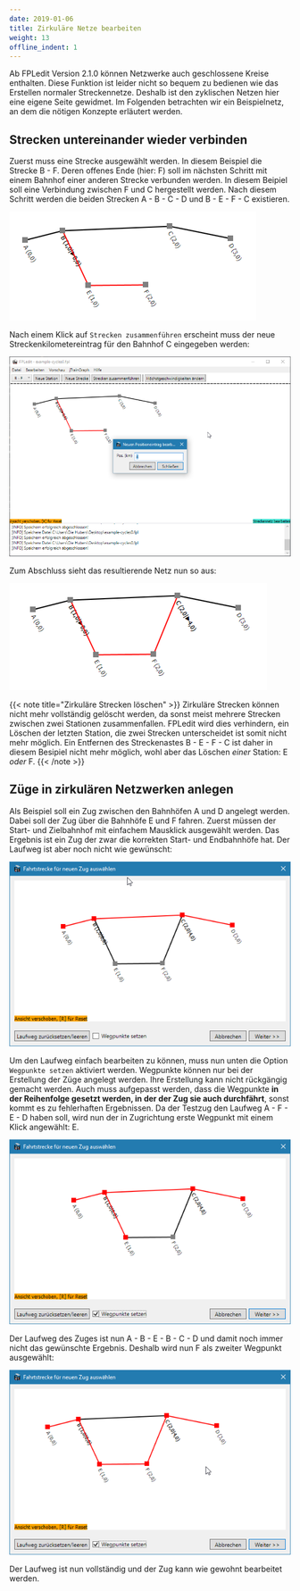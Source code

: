 ```yaml
---
date: 2019-01-06
title: Zirkuläre Netze bearbeiten
weight: 13
offline_indent: 1
---
```


Ab FPLedit Version 2.1.0 können Netzwerke auch geschlossene Kreise enthalten. Diese Funktion ist leider nicht so bequem zu bedienen wie das Erstellen normaler Streckennetze. Deshalb ist den zyklischen Netzen hier eine eigene Seite gewidmet. Im Folgenden betrachten wir ein Beispielnetz, an dem die nötigen Konzepte erläutert werden.

## Strecken untereinander wieder verbinden

Zuerst muss eine Strecke ausgewählt werden. In diesem Beispiel die Strecke B - F. Deren offenes Ende (hier: F) soll im nächsten Schritt mit einem Bahnhof einer anderen Strecke verbunden werden. In diesem Beipiel soll eine Verbindung zwischen F und C hergestellt werden. Nach diesem Schritt werden die beiden Strecken A - B - C - D und B - E - F - C existieren.

![](join_start.png)

Nach einem Klick auf `Strecken zusammenführen` erscheint muss der neue Streckenkilometereintrag für den Bahnhof C eingegeben werden:

![](join_km.png)

Zum Abschluss sieht das resultierende Netz nun so aus:

![](join_end.png)

{{< note title="Zirkuläre Strecken löschen" >}}
Zirkuläre Strecken können nicht mehr vollständig gelöscht werden, da sonst meist mehrere Strecken zwischen zwei Stationen zusammenfallen. FPLedit wird dies verhindern, ein Löschen der letzten Station, die zwei Strecken unterscheidet ist somit nicht mehr möglich. Ein Entfernen des Streckenastes B - E - F - C ist daher in diesem Besipiel nicht mehr möglich, wohl aber das Löschen *einer* Station: E *oder* F.
{{< /note >}}

## Züge in zirkulären Netzwerken anlegen

Als Beispiel soll ein Zug zwischen den Bahnhöfen A und D angelegt werden. Dabei soll der Zug über die Bahnhöfe E und F fahren. Zuerst müssen der Start- und Zielbahnhof mit einfachem Mausklick ausgewählt werden. Das Ergebnis ist ein Zug der zwar die korrekten Start- und Endbahnhöfe hat. Der Laufweg ist aber noch nicht wie gewünscht:

![](train_start.png)

Um den Laufweg einfach bearbeiten zu können, muss nun unten die Option `Wegpunkte setzen` aktiviert werden. Wegpunkte können nur bei der Erstellung der Züge angelegt werden. Ihre Erstellung kann nicht rückgängig gemacht werden. Auch muss aufgepasst werden, dass die Wegpunkte **in der Reihenfolge gesetzt werden, in der der Zug sie auch durchfährt**, sonst kommt es zu fehlerhaften Ergebnissen. Da der Testzug den Laufweg A - F - E - D haben soll, wird nun der in Zugrichtung erste Wegpunkt mit einem Klick angewählt: E.

![](train_first_waypoint.png)

Der Laufweg des Zuges ist nun A - B - E - B - C - D und damit noch immer nicht das gewünschte Ergebnis. Deshalb wird nun F als zweiter Wegpunkt ausgewählt:

![](train_waypoints.png)

Der Laufweg ist nun vollständig und der Zug kann wie gewohnt bearbeitet werden.
